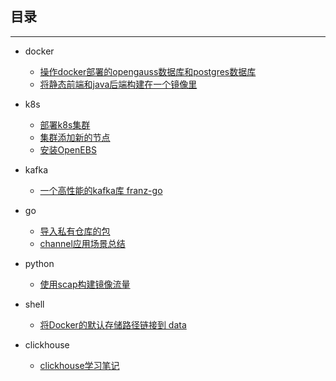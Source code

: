 ## 目录

---

- docker
  - [操作docker部署的opengauss数据库和postgres数据库](./docker/操作docker部署的opengauss数据库和postgres数据库.md)
  - [将静态前端和java后端构建在一个镜像里](./docker/将静态前端和java后端构建在一个镜像里.md)

- k8s
  - [部署k8s集群](./k8s/部署k8s集群.md)
  - [集群添加新的节点](./k8s/集群添加新的节点.md)
  - [安装OpenEBS](./k8s/安装OpenEBS.md)

- kafka
  - [一个高性能的kafka库 franz-go](./kafka/一个高性能的kafka库%20franz-go.md)

- go
  - [导入私有仓库的包](./go/导入私有仓库的包.md)
  - [channel应用场景总结](./go/channel应用场景总结.md)

- python
  - [使用scap构建镜像流量](./python/使用scap构建镜像流量.md)

- shell
  - [将Docker的默认存储路径链接到 data](./shell/将Docker的默认存储路径链接到%20data.md)

- clickhouse
  - [clickhouse学习笔记](./clickhouse/clickhouse学习笔记.md)
